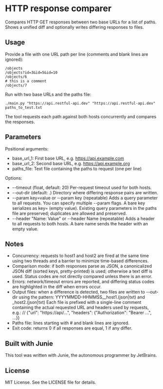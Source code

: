 # HTTP response comparer

Compares HTTP GET responses between two base URLs for a list of paths. Shows a unified diff and optionally writes differing responses to files.

## Usage

Provide a file with one URL path per line (comments and blank lines are ignored):

    /objects
    /objects?id=3&id=5&id=10
    /objects/6
    # this is a comment
    /objects/7

Run with two base URLs and the paths file:

    ./main.py "https://api.restful-api.dev" "https://api.restful-api.dev" paths_to_test.txt

The tool requests each path against both hosts concurrently and compares the responses.

## Parameters

Positional arguments:
- base_url_1: First base URL, e.g. https://api.example.com
- base_url_2: Second base URL, e.g. https://api.example.org
- paths_file: Text file containing the paths to request (one per line)

Options:
- --timeout <seconds> (float, default: 20)
  Per-request timeout used for both hosts.
- --out-dir <path> (default: .)
  Directory where differing response pairs are written.
- --param key=value or --param key (repeatable)
  Adds a query parameter to all requests. You can specify multiple --param flags. A bare key serializes as key= (empty value). Existing query parameters in the paths file are preserved; duplicates are allowed and preserved.
- --header "Name: Value" or --header Name (repeatable)
  Adds a header to all requests to both hosts. A bare name sends the header with an empty value.

## Notes 
- Concurrency: requests to host1 and host2 are fired at the same time using two threads and a barrier to minimize time-based differences.
- Comparison mode: if both responses parse as JSON, a canonicalized JSON diff (sorted keys, pretty-printed) is used; otherwise a text diff is used. Status codes are not directly compared unless there is an error.
- Errors: network/timeout errors are reported, and differing status codes are highlighted in the diff when errors occur.
- Output files: when a difference is detected, two files are written to --out-dir using the pattern:
  YYYYMMDD-HHMMSS_<sanitized-path>_host1.(json|txt) and _host2.(json|txt)
  Each file is prefixed with a single-line comment containing the actual requested URL and headers used by requests, e.g.:
  // {"url": "https://api/...", "headers": {"Authorization": "Bearer ...", ...}}
- Paths file: lines starting with # and blank lines are ignored.
- Exit code: returns 0 if all responses are equal, 1 if any differ.

## Built with Junie
This tool was written with Junie, the autonomous programmer by JetBrains.

## License
MIT License. See the LICENSE file for details.
